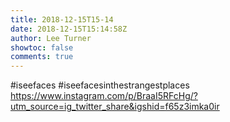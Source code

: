 ```yaml
---
title: 2018-12-15T15-14
date: 2018-12-15T15:14:58Z
author: Lee Turner
showtoc: false
comments: true
---
```


#iseefaces #iseefacesinthestrangestplaces https://www.instagram.com/p/BraaI5RFcHg/?utm_source=ig_twitter_share&igshid=f65z3imka0ir

